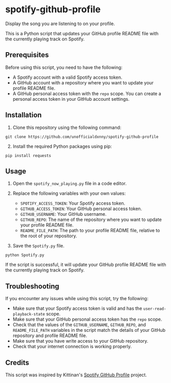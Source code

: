# spotify-github-profile
Display the song you are listening to on your profile.

This is a Python script that updates your GitHub profile README file with the currently playing track on Spotify.

## Prerequisites

Before using this script, you need to have the following:

- A Spotify account with a valid Spotify access token.
- A GitHub account with a repository where you want to update your profile README file.
- A GitHub personal access token with the `repo` scope. You can create a personal access token in your GitHub account settings.

## Installation

1. Clone this repository using the following command:

```
git clone https://github.com/unofficialdxnny/spotify-github-profile
```

2. Install the required Python packages using pip:

```
pip install requests
```


## Usage

1. Open the `spotify_now_playing.py` file in a code editor.
2. Replace the following variables with your own values:

   - `SPOTIFY_ACCESS_TOKEN`: Your Spotify access token.
   - `GITHUB_ACCESS_TOKEN`: Your GitHub personal access token.
   - `GITHUB_USERNAME`: Your GitHub username.
   - `GITHUB_REPO`: The name of the repository where you want to update your profile README file.
   - `README_FILE_PATH`: The path to your profile README file, relative to the root of your repository.

3. Save the `Spotify.py` file.

```
python Spotify.py
```


If the script is successful, it will update your GitHub profile README file with the currently playing track on Spotify.

## Troubleshooting

If you encounter any issues while using this script, try the following:

- Make sure that your Spotify access token is valid and has the `user-read-playback-state` scope.
- Make sure that your GitHub personal access token has the `repo` scope.
- Check that the values of the `GITHUB_USERNAME`, `GITHUB_REPO`, and `README_FILE_PATH` variables in the script match the details of your GitHub repository and profile README file.
- Make sure that you have write access to your GitHub repository.
- Check that your internet connection is working properly.

## Credits

This script was inspired by Kittinan's [Spotify GitHub Profile](https://github.com/kittinan/spotify-github-profile) project.

